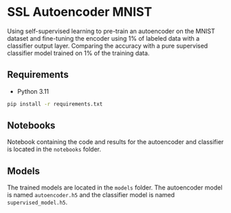 # SSL Autoencoder MNIST

Using self-supervised learning to pre-train an autoencoder on the MNIST dataset and fine-tuning the encoder using 1% of labeled data with a classifier output layer. Comparing the accuracy with a pure supervised classifier model trained on 1% of the training data.

## Requirements
- Python 3.11
```bash
pip install -r requirements.txt
```

## Notebooks
Notebook containing the code and results for the autoencoder and classifier is located in the `notebooks` folder.

## Models
The trained models are located in the `models` folder. The autoencoder model is named `autoencoder.h5` and the classifier model is named `supervised_model.h5`.
